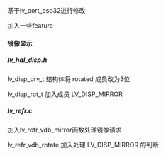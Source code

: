 基于lv_port_esp32进行修改

加入一些feature

#### 镜像显示

##### lv_hal_disp.h

lv_disp_drv_t 结构体将 rotated 成员改为3位

lv_disp_rot_t 加入成员 LV_DISP_MIRROR

##### lv_refr.c

加入lv_refr_vdb_mirror函数处理镜像请求

lv_refr_vdb_rotate 加入处理 LV_DISP_MIRROR 的判断